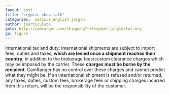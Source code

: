 ```yaml
---
layout: post
title: "cryptic shop talk"
categories:  serious english jargon
author: inarticulate
goto: http://camranger.com/shipping?ref=speak.junglestar.org
go: figure
---
```

International tax and duty: International shipments are subject to import fees, duties and taxes, **which are levied once a shipment reaches their country**, in addition to the brokerage fees/custom clearance charges which may be imposed by the carrier. These **charges must be borne by the recipient**. CamRanger has no control over these charges and cannot predict what they might be. If an international shipment is refused and/or returned, any taxes, duties, custom fees, brokerage fees or shipping charges incurred from this return, will be the responsibility of the customer.
